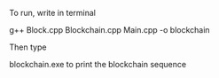 To run, write in terminal

g++ Block.cpp Blockchain.cpp Main.cpp -o blockchain

Then type 

blockchain.exe to print the blockchain sequence
